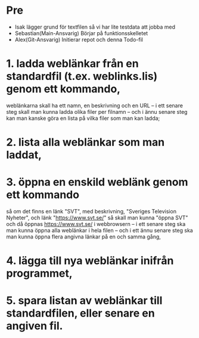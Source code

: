 # Pre

* Isak lägger grund för textfilen så vi har lite testdata att jobba med
* Sebastian(Main-Ansvarig) Börjar på funktionsskelletet
* Alex(Git-Ansvarig) Initierar repot och denna Todo-fil

# 1. ladda weblänkar från en standardfil (t.ex. weblinks.lis) genom ett kommando,
weblänkarna skall ha ett namn, en beskrivning och en URL – i ett senare steg skall man
kunna ladda olika filer per filnamn – och i ännu senare steg kan man kanske göra en lista på
vilka filer som man kan ladda;

# 2. lista alla weblänkar som man laddat,

# 3. öppna en enskild weblänk genom ett kommando
så om det finns en länk "SVT", med beskrivning, "Sveriges Television Nyheter", och länk "https://www.svt.se/" så skall man
kunna "öppna SVT" och då öppnas https://www.svt.se/ i webbrowsern – i ett senare steg ska
man kunna öppna alla weblänkar i hela filen – och i ett ännu senare steg ska man kunna
öppna flera angivna länkar på en och samma gång,

# 4. lägga till nya weblänkar inifrån programmet,

# 5. spara listan av weblänkar till standardfilen, eller senare en angiven fil.
